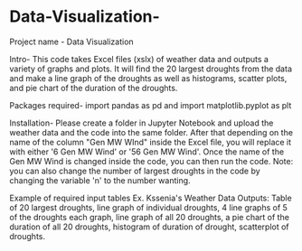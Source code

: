 # Data-Visualization-
Project name - Data Visualization

Intro- This code takes Excel files (xslx) of weather data and outputs a variety of graphs and plots. It will find the 20 largest droughts from the data and make a line graph of the droughts as well as histograms, scatter plots, and pie chart of the duration of the droughts.

Packages required-  import pandas as pd and import matplotlib.pyplot as plt

Installation- Please create a folder in Jupyter Notebook and upload the weather data and the code into the same folder. After that depending on the name of the column "Gen MW WInd" inside the Excel file, you will replace it with either '6 Gen MW Wind' or '56 Gen MW Wind'. Once the name of the Gen MW Wind is changed inside the code, you can then run the code. Note: you can also change the number of largest droughts in the code by changing the variable 'n' to the number wanting.

Example of required input tables Ex. Kssenia's Weather Data 
Outputs: Table of 20 largest droughts, line graph of individual droughts, 4 line graphs of 5 of the droughts each graph, line graph of all 20 droughts, a pie chart of the duration of all 20 droughts, histogram of duration of drought, scatterplot of droughts.

